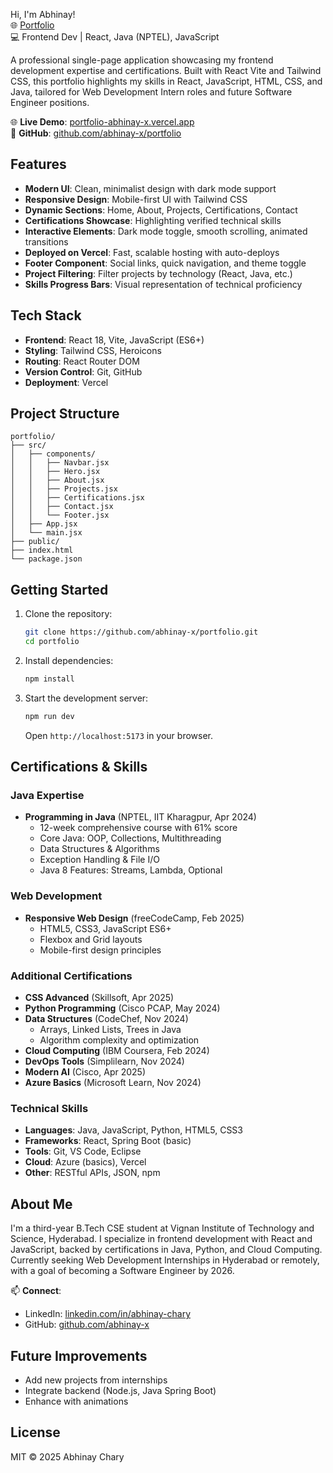 
Hi, I'm Abhinay!  
🌐 [Portfolio](https://abhinay-chary-portfolio.vercel.app)  
💻 Frontend Dev | React, Java (NPTEL), JavaScript

A professional single-page application showcasing my frontend development expertise and certifications. Built with React Vite and Tailwind CSS, this portfolio highlights my skills in React, JavaScript, HTML, CSS, and Java, tailored for Web Development Intern roles and future Software Engineer positions.

🌐 **Live Demo**: [portfolio-abhinay-x.vercel.app](https://abhinay-chary-portfolio.vercel.app/)  
📂 **GitHub**: [github.com/abhinay-x/portfolio](https://github.com/abhinay-x/portfolio)

## Features

- **Modern UI**: Clean, minimalist design with dark mode support
- **Responsive Design**: Mobile-first UI with Tailwind CSS
- **Dynamic Sections**: Home, About, Projects, Certifications, Contact
- **Certifications Showcase**: Highlighting verified technical skills
- **Interactive Elements**: Dark mode toggle, smooth scrolling, animated transitions
- **Deployed on Vercel**: Fast, scalable hosting with auto-deploys
- **Footer Component**: Social links, quick navigation, and theme toggle
- **Project Filtering**: Filter projects by technology (React, Java, etc.)
- **Skills Progress Bars**: Visual representation of technical proficiency

## Tech Stack

- **Frontend**: React 18, Vite, JavaScript (ES6+)
- **Styling**: Tailwind CSS, Heroicons
- **Routing**: React Router DOM
- **Version Control**: Git, GitHub
- **Deployment**: Vercel

## Project Structure

```
portfolio/
├── src/
│   ├── components/
│   │   ├── Navbar.jsx
│   │   ├── Hero.jsx
│   │   ├── About.jsx
│   │   ├── Projects.jsx
│   │   ├── Certifications.jsx
│   │   ├── Contact.jsx
│   │   └── Footer.jsx
│   ├── App.jsx
│   └── main.jsx
├── public/
├── index.html
└── package.json
```

## Getting Started

1. Clone the repository:
   ```bash
   git clone https://github.com/abhinay-x/portfolio.git
   cd portfolio
   ```

2. Install dependencies:
   ```bash
   npm install
   ```

3. Start the development server:
   ```bash
   npm run dev
   ```
   Open `http://localhost:5173` in your browser.

## Certifications & Skills

### Java Expertise
- **Programming in Java** (NPTEL, IIT Kharagpur, Apr 2024)
  - 12-week comprehensive course with 61% score
  - Core Java: OOP, Collections, Multithreading
  - Data Structures & Algorithms
  - Exception Handling & File I/O
  - Java 8 Features: Streams, Lambda, Optional

### Web Development
- **Responsive Web Design** (freeCodeCamp, Feb 2025)
  - HTML5, CSS3, JavaScript ES6+
  - Flexbox and Grid layouts
  - Mobile-first design principles

### Additional Certifications
- **CSS Advanced** (Skillsoft, Apr 2025)
- **Python Programming** (Cisco PCAP, May 2024)
- **Data Structures** (CodeChef, Nov 2024)
  - Arrays, Linked Lists, Trees in Java
  - Algorithm complexity and optimization
- **Cloud Computing** (IBM Coursera, Feb 2024)
- **DevOps Tools** (Simplilearn, Nov 2024)
- **Modern AI** (Cisco, Apr 2025)
- **Azure Basics** (Microsoft Learn, Nov 2024)

### Technical Skills
- **Languages**: Java, JavaScript, Python, HTML5, CSS3
- **Frameworks**: React, Spring Boot (basic)
- **Tools**: Git, VS Code, Eclipse
- **Cloud**: Azure (basics), Vercel
- **Other**: RESTful APIs, JSON, npm

## About Me

I'm a third-year B.Tech CSE student at Vignan Institute of Technology and Science, Hyderabad. I specialize in frontend development with React and JavaScript, backed by certifications in Java, Python, and Cloud Computing. Currently seeking Web Development Internships in Hyderabad or remotely, with a goal of becoming a Software Engineer by 2026.

📫 **Connect**:  
- LinkedIn: [linkedin.com/in/abhinay-chary](https://linkedin.com/in/abhinay-chary)  
- GitHub: [github.com/abhinay-x](https://github.com/abhinay-x)

## Future Improvements

- Add new projects from internships
- Integrate backend (Node.js, Java Spring Boot)
- Enhance with animations

## License

MIT © 2025 Abhinay Chary

